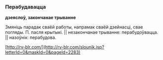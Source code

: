 ### Перабудавацца
**дзеяслоў, закончанае трыванне**

Змяніць парадак сваёй работы, напрамак сваёй дзейнасці, свае погляды. П. пасля крытыкі. || незакончанае трыванне: перабудоўвацца. || назоўнік: перабудова.

<a rel="author">[http://rv-blr.com/](http://rv-blr.com/slounik.jsp?letterId=0&maskId=0&pageId=2283)</a>
